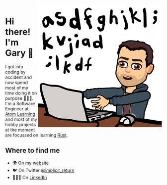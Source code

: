 <img align="right" src="https://github.com/hollg/hollg/blob/master/code_zombie.png" />

# Hi there! I'm Gary 👋
I got into coding by accident and now spend most of my time doing it on purpose 👨🏻‍💻. I'm a Software Engineer at [Atom Learning](https://atomlearning.co.uk) and most of my hobby projects at the moment are focussed on learning [Rust](https://www.rust-lang.org/).

## Where to find me
- 🌍 On [my website](https://garyhol.land)
- 🐦 On Twitter [@implicit_return](https://twitter.com/implicit_return)
- 👨🏻‍💼 On [LinkedIn](https://www.linkedin.com/in/gary-holland/)
